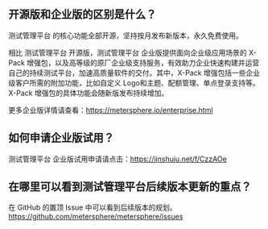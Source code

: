 ## 开源版和企业版的区别是什么？

测试管理平台 的核心功能全部开源，坚持按月发布新版本，永久免费使用。

相比 测试管理平台 开源版，测试管理平台 企业版提供面向企业级应用场景的 X-Pack 增强包，以及高等级的原厂企业级支持服务，有效助力企业快速构建并运营自己的持续测试平台，加速高质量软件的交付。其中，X-Pack 增强包括一些企业级客户所需的附加功能，比如自定义 Logo和主题、配额管理、单点登录支持等。X-Pack 增强包的具体功能会随新版发布持续增加。

更多企业版详情请查看：https://metersphere.io/enterprise.html

## 如何申请企业版试用？

测试管理平台 企业版试用申请请点击：https://jinshuju.net/f/CzzAOe

## 在哪里可以看到测试管理平台后续版本更新的重点？

在 GitHub 的置顶 Issue 中可以看到后续版本的规划。https://github.com/metersphere/metersphere/issues

